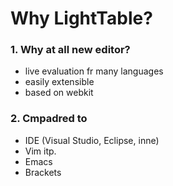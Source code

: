Why LightTable?
=================



### 1. Why at all new editor?

- live evaluation fr many languages
- easily extensible
- based on webkit




### 2. Cmpadred to

- IDE (Visual Studio, Eclipse, inne)
- Vim itp.
- Emacs
- Brackets
